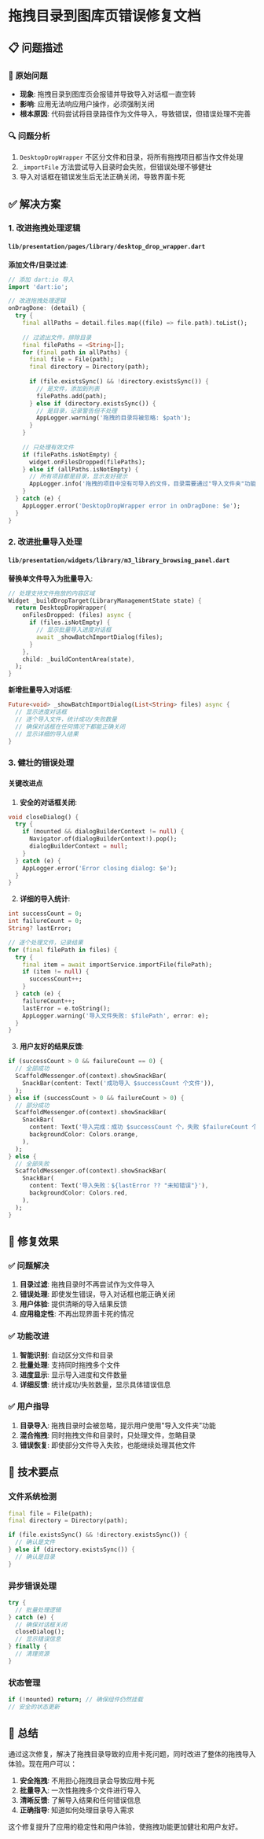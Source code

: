 # 拖拽目录到图库页错误修复文档

## 📋 问题描述

### 🚨 原始问题
- **现象**: 拖拽目录到图库页会报错并导致导入对话框一直空转
- **影响**: 应用无法响应用户操作，必须强制关闭
- **根本原因**: 代码尝试将目录路径作为文件导入，导致错误，但错误处理不完善

### 🔍 问题分析
1. `DesktopDropWrapper` 不区分文件和目录，将所有拖拽项目都当作文件处理
2. `_importFile` 方法尝试导入目录时会失败，但错误处理不够健壮
3. 导入对话框在错误发生后无法正确关闭，导致界面卡死

## ✅ 解决方案

### 1. 改进拖拽处理逻辑

#### `lib/presentation/pages/library/desktop_drop_wrapper.dart`

**添加文件/目录过滤**:
```dart
// 添加 dart:io 导入
import 'dart:io';

// 改进拖拽处理逻辑
onDragDone: (detail) {
  try {
    final allPaths = detail.files.map((file) => file.path).toList();
    
    // 过滤出文件，排除目录
    final filePaths = <String>[];
    for (final path in allPaths) {
      final file = File(path);
      final directory = Directory(path);
      
      if (file.existsSync() && !directory.existsSync()) {
        // 是文件，添加到列表
        filePaths.add(path);
      } else if (directory.existsSync()) {
        // 是目录，记录警告但不处理
        AppLogger.warning('拖拽的目录将被忽略: $path');
      }
    }
    
    // 只处理有效文件
    if (filePaths.isNotEmpty) {
      widget.onFilesDropped(filePaths);
    } else if (allPaths.isNotEmpty) {
      // 所有项目都是目录，显示友好提示
      AppLogger.info('拖拽的项目中没有可导入的文件，目录需要通过"导入文件夹"功能处理');
    }
  } catch (e) {
    AppLogger.error('DesktopDropWrapper error in onDragDone: $e');
  }
}
```

### 2. 改进批量导入处理

#### `lib/presentation/widgets/library/m3_library_browsing_panel.dart`

**替换单文件导入为批量导入**:
```dart
// 处理支持文件拖放的内容区域
Widget _buildDropTarget(LibraryManagementState state) {
  return DesktopDropWrapper(
    onFilesDropped: (files) async {
      if (files.isNotEmpty) {
        // 显示批量导入进度对话框
        await _showBatchImportDialog(files);
      }
    },
    child: _buildContentArea(state),
  );
}
```

**新增批量导入对话框**:
```dart
Future<void> _showBatchImportDialog(List<String> files) async {
  // 显示进度对话框
  // 逐个导入文件，统计成功/失败数量
  // 确保对话框在任何情况下都能正确关闭
  // 显示详细的导入结果
}
```

### 3. 健壮的错误处理

#### 关键改进点

1. **安全的对话框关闭**:
```dart
void closeDialog() {
  try {
    if (mounted && dialogBuilderContext != null) {
      Navigator.of(dialogBuilderContext!).pop();
      dialogBuilderContext = null;
    }
  } catch (e) {
    AppLogger.error('Error closing dialog: $e');
  }
}
```

2. **详细的导入统计**:
```dart
int successCount = 0;
int failureCount = 0;
String? lastError;

// 逐个处理文件，记录结果
for (final filePath in files) {
  try {
    final item = await importService.importFile(filePath);
    if (item != null) {
      successCount++;
    }
  } catch (e) {
    failureCount++;
    lastError = e.toString();
    AppLogger.warning('导入文件失败: $filePath', error: e);
  }
}
```

3. **用户友好的结果反馈**:
```dart
if (successCount > 0 && failureCount == 0) {
  // 全部成功
  ScaffoldMessenger.of(context).showSnackBar(
    SnackBar(content: Text('成功导入 $successCount 个文件')),
  );
} else if (successCount > 0 && failureCount > 0) {
  // 部分成功
  ScaffoldMessenger.of(context).showSnackBar(
    SnackBar(
      content: Text('导入完成：成功 $successCount 个，失败 $failureCount 个'),
      backgroundColor: Colors.orange,
    ),
  );
} else {
  // 全部失败
  ScaffoldMessenger.of(context).showSnackBar(
    SnackBar(
      content: Text('导入失败：${lastError ?? "未知错误"}'),
      backgroundColor: Colors.red,
    ),
  );
}
```

## 🎯 修复效果

### ✅ 问题解决

1. **目录过滤**: 拖拽目录时不再尝试作为文件导入
2. **错误处理**: 即使发生错误，导入对话框也能正确关闭
3. **用户体验**: 提供清晰的导入结果反馈
4. **应用稳定性**: 不再出现界面卡死的情况

### ✅ 功能改进

1. **智能识别**: 自动区分文件和目录
2. **批量处理**: 支持同时拖拽多个文件
3. **进度显示**: 显示导入进度和文件数量
4. **详细反馈**: 统计成功/失败数量，显示具体错误信息

### ✅ 用户指导

1. **目录导入**: 拖拽目录时会被忽略，提示用户使用"导入文件夹"功能
2. **混合拖拽**: 同时拖拽文件和目录时，只处理文件，忽略目录
3. **错误恢复**: 即使部分文件导入失败，也能继续处理其他文件

## 🔧 技术要点

### 文件系统检测
```dart
final file = File(path);
final directory = Directory(path);

if (file.existsSync() && !directory.existsSync()) {
  // 确认是文件
} else if (directory.existsSync()) {
  // 确认是目录
}
```

### 异步错误处理
```dart
try {
  // 批量处理逻辑
} catch (e) {
  // 确保对话框关闭
  closeDialog();
  // 显示错误信息
} finally {
  // 清理资源
}
```

### 状态管理
```dart
if (!mounted) return; // 确保组件仍然挂载
// 安全的状态更新
```

## 🎉 总结

通过这次修复，解决了拖拽目录导致的应用卡死问题，同时改进了整体的拖拽导入体验。现在用户可以：

1. **安全拖拽**: 不用担心拖拽目录会导致应用卡死
2. **批量导入**: 一次性拖拽多个文件进行导入
3. **清晰反馈**: 了解导入结果和任何错误信息
4. **正确指导**: 知道如何处理目录导入需求

这个修复提升了应用的稳定性和用户体验，使拖拽功能更加健壮和用户友好。
